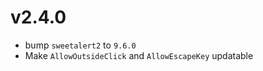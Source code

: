 ﻿# v2.4.0

- bump `sweetalert2` to `9.6.0`
- Make `AllowOutsideClick` and `AllowEscapeKey` updatable
